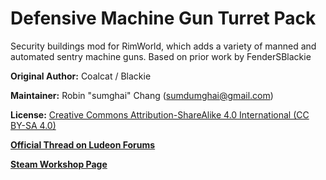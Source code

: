 # Defensive Machine Gun Turret Pack
Security buildings mod for RimWorld, which adds a variety of manned and automated sentry machine guns. Based on prior work by FenderSBlackie 

**Original Author:** Coalcat / Blackie

**Maintainer:** Robin "sumghai" Chang (sumdumghai@gmail.com)

**License:** [Creative Commons Attribution-ShareAlike 4.0 International (CC BY-SA 4.0)](http://www.creativecommons.org/licenses/by-sa/4.0/)

[**Official Thread on Ludeon Forums**](https://ludeon.com/forums/index.php?topic=45727.0)

[**Steam Workshop Page**](https://steamcommunity.com/sharedfiles/filedetails/?id=1688004964)
